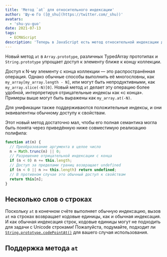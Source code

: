 ```yaml
---
title: 'Метод `at` для относительного индексации'
author: 'Шу-ю Го ([@_shu](https://twitter.com/_shu))'
avatars:
  - 'shu-yu-guo'
date: 2021-07-13
tags:
  - ECMAScript
description: 'Теперь в JavaScript есть метод относительной индексации для Arrays, TypedArrays и Strings.'
---
```


Новый метод `at` в `Array.prototype`, различных TypedArray прототипах и `String.prototype` упрощает доступ к элементу ближе к концу коллекции.

Доступ к N-му элементу с конца коллекции — это распространённая операция. Однако обычные способы выполнить её многословны, как `my_array[my_array.length - N]`, или могут быть непродуктивными, как `my_array.slice(-N)[0]`. Новый метод `at` делает эту операцию более удобной, интерпретируя отрицательные индексы как «с конца». Примеры выше могут быть выражены как `my_array.at(-N)`.

<!--truncate-->
Для унификации также поддерживаются положительные индексы, и они эквивалентны обычному доступу к свойствам.

Этот новый метод достаточно мал, чтобы его полная семантика могла быть понята через приведённую ниже совместимую реализацию полифила:

```js
function at(n) {
  // Преобразование аргумента в целое число
  n = Math.trunc(n) || 0;
  // Разрешение отрицательной индексации с конца
  if (n < 0) n += this.length;
  // Доступ за пределами границ возвращает undefined
  if (n < 0 || n >= this.length) return undefined;
  // В противном случае это обычный доступ к свойствам
  return this[n];
}
```

## Несколько слов о строках

Поскольку `at` в конечном счёте выполняет обычную индексацию, вызов `at` на строках возвращает кодовые единицы, как и обычная индексация. И как обычная индексация строк, кодовые единицы могут не подходить для задачи с Unicode строками! Пожалуйста, подумайте, подходит ли [`String.prototype.codePointAt()`](https://developer.mozilla.org/en-US/docs/Web/JavaScript/Reference/Global_Objects/String/codePointAt) для вашего случая использования.

## Поддержка метода `at`

<feature-support chrome="92"
                 firefox="90"
                 safari="нет"
                 nodejs="нет"
                 babel="да https://github.com/zloirock/core-js#relative-indexing-method"></feature-support>
